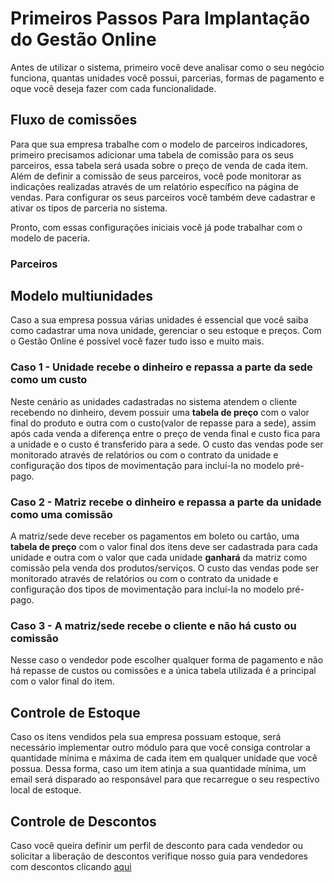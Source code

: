# Primeiros Passos Para Implantação do Gestão Online

Antes de utilizar o sistema, primeiro você deve analisar como o seu negócio funciona, quantas unidades você possui, parcerias, formas de pagamento e oque você deseja fazer com cada funcionalidade.

## Fluxo de comissões

Para que sua empresa trabalhe com o modelo de parceiros indicadores, primeiro precisamos adicionar uma tabela de comissão para os seus parceiros, essa tabela será usada sobre o preço de venda de cada item. Além de definir a comissão de seus parceiros, você pode monitorar as indicações realizadas através de um relatório específico na página de vendas. Para configurar os seus parceiros você também deve cadastrar e ativar os tipos de parceria no sistema.

Pronto, com essas configurações iniciais você já pode trabalhar com o modelo de paceria.

### Parceiros 

## Modelo multiunidades

Caso a sua empresa possua várias unidades é essencial que você saiba como cadastrar uma nova unidade, gerenciar o seu estoque e preços. Com o Gestão Online é possível você fazer tudo isso e muito mais.

### Caso 1 - Unidade recebe o dinheiro e repassa a parte da sede como um custo

Neste cenário as unidades cadastradas no sistema atendem o cliente recebendo no dinheiro, devem possuir uma **tabela de preço** com o valor final do produto e outra com o custo(valor de repasse para a sede), assim após cada venda a diferença entre o preço de venda final e custo fica para a unidade e o custo é transferido para a sede. O custo das vendas pode ser monitorado através de relatórios ou com o contrato da unidade e configuração dos tipos de movimentação para incluí-la no modelo pré-pago.

### Caso 2 - Matriz recebe o dinheiro e repassa a parte da unidade como uma comissão

A matriz/sede deve receber os pagamentos em boleto ou cartão, uma **tabela de preço** com o valor final dos itens deve ser cadastrada para cada unidade e outra com o valor que cada unidade **ganhará** da matriz como comissão pela venda dos produtos/serviços. O custo das vendas pode ser monitorado através de relatórios ou com o contrato da unidade e configuração dos tipos de movimentação para incluí-la no modelo pré-pago.

### Caso 3 - A matriz/sede recebe o cliente e não há custo ou comissão

Nesse caso o vendedor pode escolher qualquer forma de pagamento e não há repasse de custos ou comissões e a única tabela utilizada é a principal com o valor final do item.

## Controle de Estoque

Caso os itens vendidos pela sua empresa possuam estoque, será necessário implementar outro módulo para que você consiga controlar a quantidade mínima e máxima de cada item em qualquer unidade que você possua. Dessa forma, caso um item atinja a sua quantidade mínima, um email será disparado ao responsável para que recarregue o seu respectivo local de estoque.

## Controle de Descontos

Caso você queira definir um perfil de desconto para cada vendedor ou solicitar a liberação de descontos verifique nosso guia para vendedores com descontos clicando <a href="/ERP/iniciando/guias/vendedor.md">aqui</a>